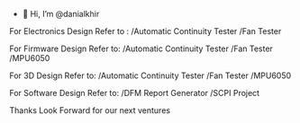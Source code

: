 - 👋 Hi, I’m @danialkhir

For Electronics Design Refer to :
/Automatic Continuity Tester
/Fan Tester

For Firmware Design Refer to:
/Automatic Continuity Tester
/Fan Tester
/MPU6050

For 3D Design Refer to:
/Automatic Continuity Tester
/Fan Tester
/MPU6050

For Software Design Refer to:
/DFM Report Generator
/SCPI Project 

Thanks Look Forward for our next ventures


<!---
danialkhir/danialkhir is a ✨ special ✨ repository because its `README.md` (this file) appears on your GitHub profile.
You can click the Preview link to take a look at your changes.
--->

